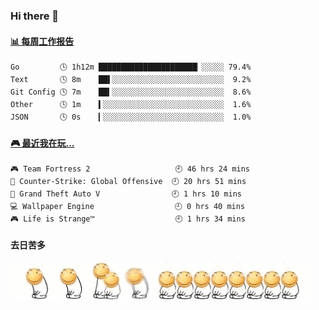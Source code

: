 ### Hi there 👋  

 <!-- waka-box start -->
#### <a href="https://gist.github.com/51d75cccce903a25b1f8cd7ca9d3a329" target="_blank">📊 每周工作报告</a>
```text
Go         🕓 1h12m ██████████████████████▏░░░░░ 79.4%
Text       🕓 8m    ██▌░░░░░░░░░░░░░░░░░░░░░░░░░  9.2%
Git Config 🕓 7m    ██▍░░░░░░░░░░░░░░░░░░░░░░░░░  8.6%
Other      🕓 1m    ▍░░░░░░░░░░░░░░░░░░░░░░░░░░░  1.6%
JSON       🕓 0s    ▎░░░░░░░░░░░░░░░░░░░░░░░░░░░  1.0%
```
<!-- Powered by https://github.com/journey-ad/waka-box-go . -->
<!-- waka-box end -->


 <!-- steam-box start -->
#### <a href="https://gist.github.com/3b0d2519577a02ab95e5d0d7ca4fa814" target="_blank">🎮 最近我在玩…</a>
```text
🎮 Team Fortress 2                   🕘 46 hrs 24 mins
🔫 Counter-Strike: Global Offensive  🕘 20 hrs 51 mins
🚓 Grand Theft Auto V                🕘 1 hrs 10 mins
💻 Wallpaper Engine                  🕘 0 hrs 40 mins
🎮 Life is Strange™                  🕘 1 hrs 34 mins
```
<!-- Powered by https://github.com/YouEclipse/steam-box . -->
<!-- steam-box end -->

#### 去日苦多
![](990672b3e82963502a597c34e55546b5.gif)


<!--
**oneto1/oneto1** is a ✨ _special_ ✨ repository because its `README.md` (this file) appears on your GitHub profile.

Here are some ideas to get you started:

- 🔭 I’m currently working on ...
- 🌱 I’m currently learning ...
- 👯 I’m looking to collaborate on ...
- 🤔 I’m looking for help with ...
- 💬 Ask me about ...
- 📫 How to reach me: ...
- 😄 Pronouns: ...
- ⚡ Fun fact: ...
-->
